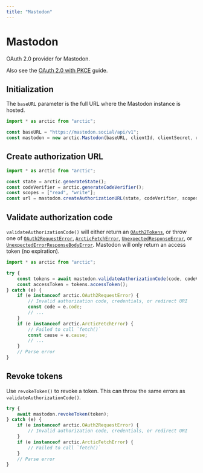 ```yaml
---
title: "Mastodon"
---
```


# Mastodon

OAuth 2.0 provider for Mastodon.

Also see the [OAuth 2.0 with PKCE](/guides/oauth2-pkce) guide.

## Initialization

The `baseURL` parameter is the full URL where the Mastodon instance is hosted.

```ts
import * as arctic from "arctic";

const baseURL = "https://mastodon.social/api/v1";
const mastodon = new arctic.Mastodon(baseURL, clientId, clientSecret, redirectURI);
```

## Create authorization URL

```ts
import * as arctic from "arctic";

const state = arctic.generateState();
const codeVerifier = arctic.generateCodeVerifier();
const scopes = ["read", "write"];
const url = mastodon.createAuthorizationURL(state, codeVerifier, scopes);
```

## Validate authorization code

`validateAuthorizationCode()` will either return an [`OAuth2Tokens`](/reference/main/OAuth2Tokens), or throw one of [`OAuth2RequestError`](/reference/main/OAuth2RequestError), [`ArcticFetchError`](/reference/main/ArcticFetchError), [`UnexpectedResponseError`](/reference/main/UnexpectedResponseError), or [`UnexpectedErrorResponseBodyError`](/reference/main/UnexpectedErrorResponseBodyError). Mastodon will only return an access token (no expiration).

```ts
import * as arctic from "arctic";

try {
	const tokens = await mastodon.validateAuthorizationCode(code, codeVerifier);
	const accessToken = tokens.accessToken();
} catch (e) {
	if (e instanceof arctic.OAuth2RequestError) {
		// Invalid authorization code, credentials, or redirect URI
		const code = e.code;
		// ...
	}
	if (e instanceof arctic.ArcticFetchError) {
		// Failed to call `fetch()`
		const cause = e.cause;
		// ...
	}
	// Parse error
}
```

## Revoke tokens

Use `revokeToken()` to revoke a token. This can throw the same errors as `validateAuthorizationCode()`.

```ts
try {
	await mastodon.revokeToken(token);
} catch (e) {
	if (e instanceof arctic.OAuth2RequestError) {
		// Invalid authorization code, credentials, or redirect URI
	}
	if (e instanceof arctic.ArcticFetchError) {
		// Failed to call `fetch()`
	}
	// Parse error
}
```
